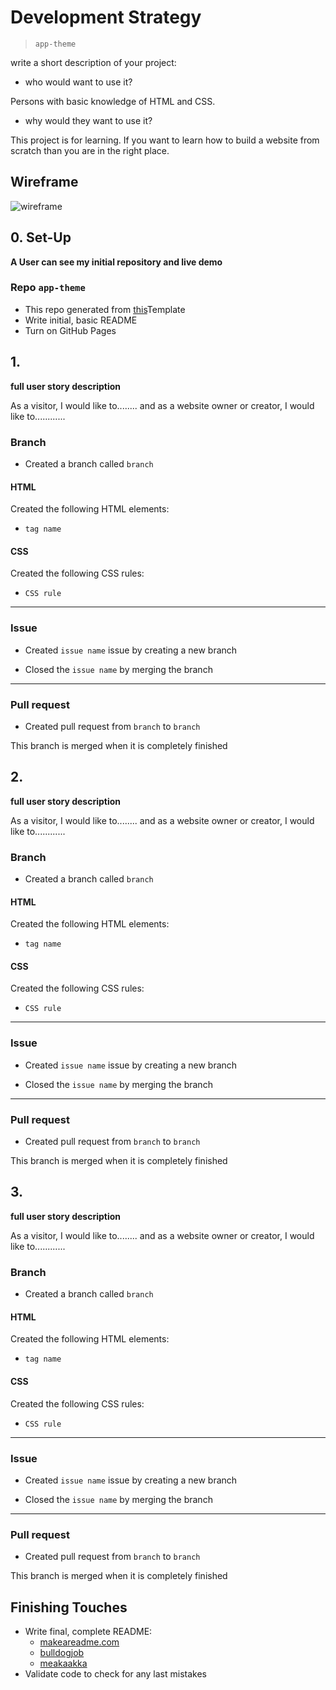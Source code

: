 # Development Strategy

> `app-theme`

write a short description of your project:
- who would want to use it?

Persons with basic knowledge of HTML and CSS.

- why would they want to use it?

This project is for learning. If you want to learn how to build a website from scratch than you are in the right place.

## Wireframe

<!-- include a wireframe for your project in this repository, and display it here -->
<!-- wireframe.cc is a good site for getting started with wireframes -->
![wireframe]()

## 0. Set-Up

__A User can see my initial repository and live demo__

### Repo `app-theme`

- This repo generated from [this](https://github.com/HackYourFutureBelgium/w3-validation-template)Template
- Write initial, basic README
- Turn on GitHub Pages

## 1. 

__full user story description__

As a visitor, I would like to........ and as a website owner or creator, I would like to............

### Branch

* Created a branch called `branch`

#### HTML

Created the following HTML elements:

* `tag name `


#### CSS

Created the following CSS rules:

* `CSS rule`

---

### Issue

* Created `issue name` issue by creating a new branch

* Closed the `issue name` by merging the branch

---

### Pull request

* Created pull request from `branch` to `branch`

This branch is merged when it is completely finished

## 2. 

__full user story description__

As a visitor, I would like to........ and as a website owner or creator, I would like to............

### Branch

* Created a branch called `branch`

#### HTML

Created the following HTML elements:

* `tag name `


#### CSS

Created the following CSS rules:

* `CSS rule`

---

### Issue

* Created `issue name` issue by creating a new branch

* Closed the `issue name` by merging the branch

---

### Pull request

* Created pull request from `branch` to `branch`

This branch is merged when it is completely finished

## 3. 

__full user story description__

As a visitor, I would like to........ and as a website owner or creator, I would like to............

### Branch

* Created a branch called `branch`

#### HTML

Created the following HTML elements:

* `tag name `


#### CSS

Created the following CSS rules:

* `CSS rule`

---

### Issue

* Created `issue name` issue by creating a new branch

* Closed the `issue name` by merging the branch

---

### Pull request

* Created pull request from `branch` to `branch`

This branch is merged when it is completely finished


## Finishing Touches

- Write final, complete README:
  - [makeareadme.com](https://www.makeareadme.com/)
  - [bulldogjob](https://bulldogjob.com/news/449-how-to-write-a-good-readme-for-your-github-project)
  - [meakaakka](https://medium.com/@meakaakka/a-beginners-guide-to-writing-a-kickass-readme-7ac01da88ab3)
- Validate code to check for any last mistakes
